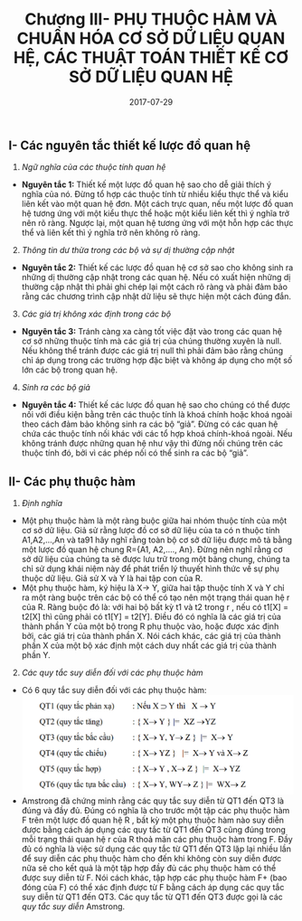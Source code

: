 ﻿---
layout: single
title:  "Chương III- PHỤ THUỘC HÀM VÀ CHUẨN HÓA CƠ SỞ DỮ LIỆU QUAN HỆ, CÁC THUẬT TOÁN THIẾT KẾ CƠ SỞ DỮ LIỆU QUAN HỆ"
date:   2017-07-29
categories: [CSDL,database,]
tags: [CSDL,Phụ thuộc hàm,thiết kế, chuẩn hóa]
---
## I- Các nguyên tắc thiết kế lược đồ quan hệ

1. _Ngữ nghĩa của các thuộc tính quan hệ_
* **Nguyên tắc 1:** Thiết kế một lược đồ quan hệ sao cho dễ giải thích ý nghĩa của nó. Đừng tổ hợp các thuộc tính từ nhiều kiểu thực thể và kiểu liên kết vào một quan hệ đơn. Một cách trực quan, nếu một lược đồ quan hệ tương ứng với một kiểu thực thể hoặc một kiểu liên kết thì ý nghĩa trở nên rõ ràng. Ngược lại, một quan hệ tương ứng với một hỗn hợp các thực thể và liên kết thì ý nghĩa trở nên không rõ ràng.
2. _Thông tin dư thừa trong các bộ và sự dị thường cập nhật_
* **Nguyên tắc 2:** Thiết kế các lược đồ quan hệ cơ sở sao cho không sinh ra những dị thường cập nhật trong các quan hệ. Nếu có xuất hiện những dị thường cập nhật thì phải ghi chép lại một cách rõ ràng và phải đảm bảo rằng các chương trình cập nhật dữ liệu sẽ thực hiện một cách đúng đắn.
3. _Các giá trị không xác định trong các bộ_
* **Nguyên tắc 3:** Tránh càng xa càng tốt việc đặt vào trong các quan hệ cơ sở những thuộc tính mà các giá trị của chúng thường xuyên là null. Nếu không thể tránh được các giá trị null thì phải đảm bảo rằng chúng chỉ áp dụng trong các trường hợp đặc biệt và không áp dụng cho một số lớn các bộ trong quan hệ.
4. _Sinh ra các bộ giả_
* **Nguyên tắc 4:** Thiết kế các lược đồ quan hệ sao cho chúng có thể được nối với điều kiện bằng trên các thuộc tính là khoá chính hoặc khoá ngoài theo cách đảm bảo không sinh ra các bộ “giả”. Đừng có các quan hệ chứa các thuộc tính nối khác với các tổ hợp khoá chính-khoá ngoài. Nếu không tránh được những quan hệ như vậy thì đừng nối chúng trên các thuộc tính đó, bởi vì các phép nối có thể sinh ra các bộ “giả”.

## II- Các phụ thuộc hàm

1. _Định nghĩa_
* Một phụ thuộc hàm là một ràng buộc giữa hai nhóm thuộc tính của một cơ sở dữ liệu. Giả sử rằng lược đồ cơ sở dữ liệu của ta có n thuộc tính A1,A2,…,An và ta91 hãy nghĩ rằng toàn bộ cơ sở dữ liệu được mô tả bằng một lược đồ quan hệ chung R={A1, A2,…., An}. Đừng nên nghĩ rằng cơ sở dữ liệu của chúng ta sẽ được lưu trữ trong một bảng chung, chúng ta chỉ sử dụng khái niệm này để phát triển lý thuyết hình thức về sự phụ thuộc dữ liệu. Giả sử X và Y là hai tập con của R.
* Một phụ thuộc hàm, ký hiệu là X→ Y, giữa hai tập thuộc tính X và Y chỉ ra một ràng buộc trên các bộ có thể có tạo nên một trạng thái quan hệ r của R. Ràng buộc đó là: với hai bộ bất kỳ t1 và t2 trong r , nếu có t1[X] = t2[X] thì cũng phải có t1[Y] = t2[Y]. Điều đó có nghĩa là các giá trị của thành phần Y của một bộ trong R phụ thuộc vào, hoặc được xác định bởi, các giá trị của thành phần X. Nói cách khác, các giá trị của thành phần X của một bộ xác định một cách duy nhất các giá trị của thành phần Y.
2. _Các quy tắc suy diễn đối với các phụ thuộc hàm_
* Có 6 quy tắc suy diễn đối với các phụ thuộc hàm:
![Hình 1](\assets\img\csdl\sauQuyTac.png)
* Amstrong đã chứng minh rằng các quy tắc suy diễn từ QT1 đến QT3 là đúng và đầy đủ. Đúng có nghĩa là cho trước một tập các phụ thuộc hàm F trên một lược đồ quan hệ R , bất kỳ một phụ thuộc hàm nào suy diễn được bằng cách áp dụng các quy tắc từ QT1 đến QT3 cũng đúng trong mỗi trạng thái quan hệ r của R thoả mãn các phụ thuộc hàm trong F. Đầy đủ có nghĩa là việc sử dụng các quy tắc từ QT1 đến QT3 lặp lại nhiều lần để suy diễn các phụ thuộc hàm cho đến khi không còn suy diễn được nữa sẽ cho kết quả là một tập hợp đầy đủ các phụ thuộc hàm có thể được suy diễn từ F. Nói cách khác, tập hợp các phụ thuộc hàm F+ (bao đóng của F) có thể xác định được từ F bằng cách áp dụng các quy tắc suy diễn từ QT1 đến QT3. Các quy tắc từ QT1 đến QT3 được gọi là các _quy tắc suy diễn_ Amstrong.
